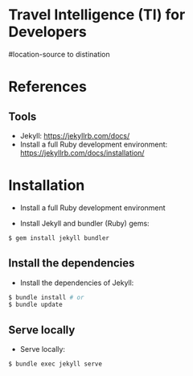 Travel Intelligence (TI) for Developers
=======================================
#location-source to distination


# References

## Tools
* Jekyll: https://jekyllrb.com/docs/
* Install a full Ruby development environment: https://jekyllrb.com/docs/installation/

# Installation

* Install a full Ruby development environment

* Install Jekyll and bundler (Ruby) gems:
```bash
$ gem install jekyll bundler
```

## Install the dependencies
* Install the dependencies of Jekyll:
```bash
$ bundle install # or
$ bundle update
```

## Serve locally
* Serve locally:
```bash
$ bundle exec jekyll serve
```



